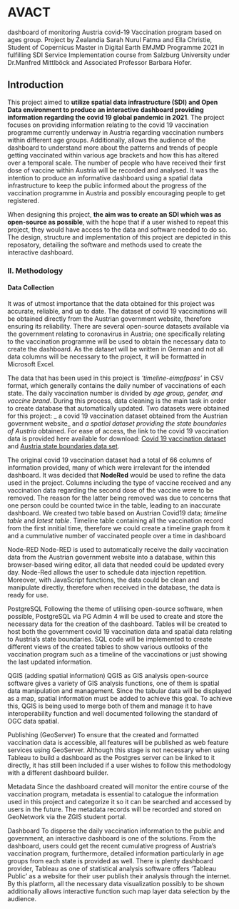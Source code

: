 # AVACT

dashboard of monitoring Austria covid-19 Vaccination program based on ages group.
Project by Zealandia Sarah Nurul Fatma and Ella Christie,
Student of Copernicus Master in Digital Earth EMJMD Programme 2021
in fulfilling SDI Service Implementation course from Salzburg University under Dr.Manfred Mittlböck and Associated Professor Barbara Hofer. 

## 	Introduction

This project aimed to **utilize spatial data infrastructure (SDI) and Open Data environment to produce an interactive dashboard providing information regarding the covid 19 global pandemic in 2021**. The project focuses on providing information relating to the covid 19 vaccination programme currently underway in Austria regarding vaccination numbers within different age groups. Additionally, allows the audience of the dashboard to understand more about the patterns and trends of people getting vaccinated within various age brackets and how this has altered over a temporal scale. The number of people who have received their first dose of vaccine within Austria will be recorded and analysed. It was the intention to produce an informative dashboard using a spatial data infrastructure to keep the public informed about the progress of the vaccination programme in Austria and possibly encouraging people to get registered.

When designing this project, **the aim was to create an SDI which was as open-source as possible**, with the hope that if a user wished to repeat this project, they would have access to the data and software needed to do so. The design, structure and implementation of this project are depicted in this reposatory, detailing the software and methods used to create the interactive dashboard.

### II.	Methodology

#### Data Collection
It was of utmost importance that the data obtained for this project was accurate, reliable, and up to date. The dataset of covid 19 vaccinations will be obtained directly from the Austrian government website, therefore ensuring its reliability. There are several open-source datasets available via the government relating to coronavirus in Austria; one specifically relating to the vaccination programme will be used to obtain the necessary data to create the dashboard. As the dataset will be written in German and not all data columns will be necessary to the project, it will be formatted in Microsoft Excel.

The data that has been used in this project is _‘timeline-eimpfpass’_ in CSV format, which generally contains the daily number of vaccinations of each state. The daily vaccination number is divided by _age group, gender, and vaccine brand_. During this process, data cleaning is the main task in order to create database that automatically updated. Two datasets were obtained for this project: _ a covid 19 vaccination dataset obtained from the Austrian government website_ and _a spatial dataset providing the state boundaries of Austria_ obtained. For ease of access, the link to the covid 19 vaccination data is provided here available for download: [Covid 19 vaccination dataset](https://www.data.gv.at/katalog/dataset/covid-19-schutzimpfungen-eingetragene-impfungen-im-e-impfpass/resource/4ef9e0c2-f583-4d73-b459-8f897fe586ad) and [Austria state boundaries data set](https://www.data.gv.at/katalog/dataset/bec16f39-2f2f-375a-aa6c-f122d15245d7).


The original covid 19 vaccination dataset had a total of 66 columns of information provided, many of which were irrelevant for the intended dashboard. It was decided that **NodeRed** would be used to refine the data used in the project. Columns including the type of vaccine received and any vaccination data regarding the second dose of the vaccine were to be removed. The reason for the latter being removed was due to concerns that one person could be counted twice in the table, leading to an inaccurate dashboard. We created two table based on Austrian Covid19 data; _timeline table_ and _latest table_. Timeline table containing all the vaccination record from the first innitial time, therefore we could create a timeline graph from it and a cummulative number of vaccinated people over a time in dashboard




Node-RED
Node-RED is used to automatically receive the daily vaccination data from the Austrian government website into a database, within this browser-based wiring editor, all data that needed could be updated every day. Node-Red allows the user to schedule data injection repetition. Moreover, with JavaScript functions, the data could be clean and manipulate directly, therefore when received in the database, the data is ready for use. 

PostgreSQL
Following the theme of utilising open-source software, when possible, PostgreSQL via PG Admin 4 will be used to create and store the necessary data for the creation of the dashboard. Tables will be created to host both the government covid 19 vaccination data and spatial data relating to Austria’s state boundaries. SQL code will be implemented to create different views of the created tables to show various outlooks of the vaccination program such as a timeline of the vaccinations or just showing the last updated information.

QGIS (adding spatial information)
QGIS as GIS analysis open-source software gives a variety of GIS analysis functions, one of them is spatial data manipulation and management. Since the tabular data will be displayed as a map, spatial information must be added to achieve this goal. To achieve this, QGIS is being used to merge both of them and manage it to have interoperability function and well documented following the standard of OGC data spatial. 

Publishing (GeoServer)
To ensure that the created and formatted vaccination data is accessible, all features will be published as web feature services using GeoServer. Although this stage is not necessary when using Tableau to build a dashboard as the Postgres server can be linked to it directly, it has still been included if a user wishes to follow this methodology with a different dashboard builder. 

Metadata
Since the dashboard created will monitor the entire course of the vaccination program, metadata is essential to catalogue the information used in this project and categorize it so it can be searched and accessed by users in the future. The metadata records will be recorded and stored on GeoNetwork via the ZGIS student portal.




Dashboard
To disperse the daily vaccination information to the public and government, an interactive dashboard is one of the solutions. From the dashboard, users could get the recent cumulative progress of Austria’s vaccination program, furthermore, detailed information particularly in age groups from each state is provided as well. There is plenty dashboard provider, Tableau as one of statistical analysis software offers ‘Tableau Public’ as a website for their user publish their analysis through the internet. By this platform, all the necessary data visualization possibly to be shown additionally allows interactive function such map layer data selection by the audience. 

